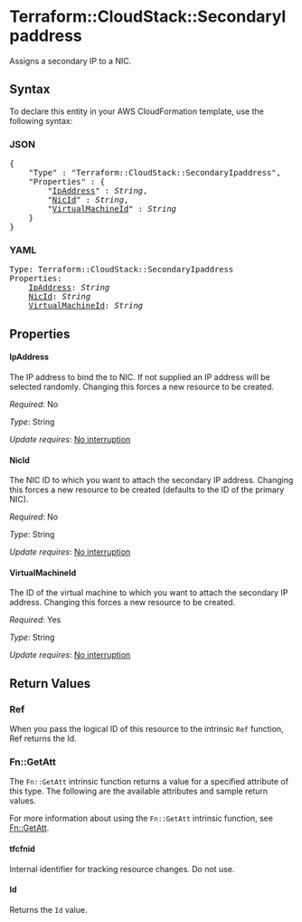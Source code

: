# Terraform::CloudStack::SecondaryIpaddress

Assigns a secondary IP to a NIC.

## Syntax

To declare this entity in your AWS CloudFormation template, use the following syntax:

### JSON

<pre>
{
    "Type" : "Terraform::CloudStack::SecondaryIpaddress",
    "Properties" : {
        "<a href="#ipaddress" title="IpAddress">IpAddress</a>" : <i>String</i>,
        "<a href="#nicid" title="NicId">NicId</a>" : <i>String</i>,
        "<a href="#virtualmachineid" title="VirtualMachineId">VirtualMachineId</a>" : <i>String</i>
    }
}
</pre>

### YAML

<pre>
Type: Terraform::CloudStack::SecondaryIpaddress
Properties:
    <a href="#ipaddress" title="IpAddress">IpAddress</a>: <i>String</i>
    <a href="#nicid" title="NicId">NicId</a>: <i>String</i>
    <a href="#virtualmachineid" title="VirtualMachineId">VirtualMachineId</a>: <i>String</i>
</pre>

## Properties

#### IpAddress

The IP address to bind the to NIC. If not supplied
an IP address will be selected randomly. Changing this forces a new resource
to be	created.

_Required_: No

_Type_: String

_Update requires_: [No interruption](https://docs.aws.amazon.com/AWSCloudFormation/latest/UserGuide/using-cfn-updating-stacks-update-behaviors.html#update-no-interrupt)

#### NicId

The NIC ID to which you want to attach the secondary IP
address. Changing this forces a new resource to be created (defaults to the
ID of the primary NIC).

_Required_: No

_Type_: String

_Update requires_: [No interruption](https://docs.aws.amazon.com/AWSCloudFormation/latest/UserGuide/using-cfn-updating-stacks-update-behaviors.html#update-no-interrupt)

#### VirtualMachineId

The ID of the virtual machine to which you
want to attach the secondary IP address. Changing this forces a new resource
to be created.

_Required_: Yes

_Type_: String

_Update requires_: [No interruption](https://docs.aws.amazon.com/AWSCloudFormation/latest/UserGuide/using-cfn-updating-stacks-update-behaviors.html#update-no-interrupt)

## Return Values

### Ref

When you pass the logical ID of this resource to the intrinsic `Ref` function, Ref returns the Id.

### Fn::GetAtt

The `Fn::GetAtt` intrinsic function returns a value for a specified attribute of this type. The following are the available attributes and sample return values.

For more information about using the `Fn::GetAtt` intrinsic function, see [Fn::GetAtt](https://docs.aws.amazon.com/AWSCloudFormation/latest/UserGuide/intrinsic-function-reference-getatt.html).

#### tfcfnid

Internal identifier for tracking resource changes. Do not use.

#### Id

Returns the <code>Id</code> value.

